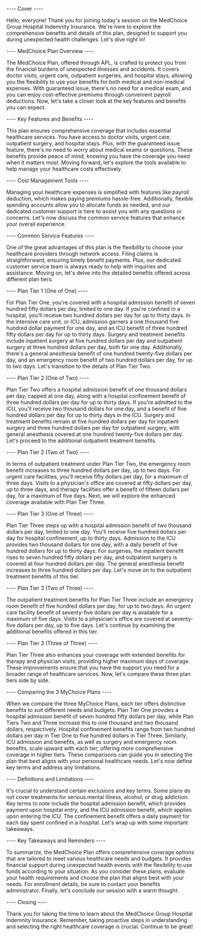 ---- Cover ----

Hello, everyone! Thank you for joining today's session on the MedChoice Group Hospital Indemnity Insurance. We're here to explore the comprehensive benefits and details of this plan, designed to support you during unexpected health challenges. Let's dive right in!

---- MedChoice Plan Overview ----

The MedChoice Plan, offered through APL, is crafted to protect you from the financial burdens of unexpected illnesses and accidents. It covers doctor visits, urgent care, outpatient surgeries, and hospital stays, allowing you the flexibility to use your benefits for both medical and non-medical expenses. With guaranteed issue, there's no need for a medical exam, and you can enjoy cost-effective premiums through convenient payroll deductions. Now, let's take a closer look at the key features and benefits you can expect.

---- Key Features and Benefits ----

This plan ensures comprehensive coverage that includes essential healthcare services. You have access to doctor visits, urgent care, outpatient surgery, and hospital stays. Plus, with the guaranteed issue feature, there's no need to worry about medical exams or questions. These benefits provide peace of mind, knowing you have the coverage you need when it matters most. Moving forward, let's explore the tools available to help manage your healthcare costs effectively.

---- Cost Management Tools ----

Managing your healthcare expenses is simplified with features like payroll deduction, which makes paying premiums hassle-free. Additionally, flexible spending accounts allow you to allocate funds as needed, and our dedicated customer support is here to assist you with any questions or concerns. Let's now discuss the common service features that enhance your overall experience.

---- Common Service Features ----

One of the great advantages of this plan is the flexibility to choose your healthcare providers through network access. Filing claims is straightforward, ensuring timely benefit payments. Plus, our dedicated customer service team is always ready to help with inquiries and assistance. Moving on, let's delve into the detailed benefits offered across different plan tiers.

---- Plan Tier 1 (One of One) ----

For Plan Tier One, you're covered with a hospital admission benefit of seven hundred fifty dollars per day, limited to one day. If you're confined in a hospital, you'll receive two hundred dollars per day for up to thirty days. In the intensive care unit, or ICU, admission garners a one thousand five hundred dollar payment for one day, and an ICU benefit of three hundred fifty dollars per day for up to thirty days. Surgery and treatment benefits include inpatient surgery at five hundred dollars per day and outpatient surgery at three hundred dollars per day, both for one day. Additionally, there's a general anesthesia benefit of one hundred twenty-five dollars per day, and an emergency room benefit of two hundred dollars per day, for up to two days. Let's transition to the details of Plan Tier Two.

---- Plan Tier 2 (One of Two) ----

Plan Tier Two offers a hospital admission benefit of one thousand dollars per day, capped at one day, along with a hospital confinement benefit of three hundred dollars per day for up to thirty days. If you're admitted to the ICU, you'll receive two thousand dollars for one day, and a benefit of five hundred dollars per day for up to thirty days in the ICU. Surgery and treatment benefits remain at five hundred dollars per day for inpatient surgery and three hundred dollars per day for outpatient surgery, with general anesthesia covered at one hundred twenty-five dollars per day. Let's proceed to the additional outpatient treatment benefits.

---- Plan Tier 2 (Two of Two) ----

In terms of outpatient treatment under Plan Tier Two, the emergency room benefit increases to three hundred dollars per day, up to two days. For urgent care facilities, you'll receive fifty dollars per day, for a maximum of three days. Visits to a physician's office are covered at fifty dollars per day, up to three days, and therapy facilities offer a benefit of fifteen dollars per day, for a maximum of five days. Next, we will explore the enhanced coverage available with Plan Tier Three.

---- Plan Tier 3 (One of Three) ----

Plan Tier Three steps up with a hospital admission benefit of two thousand dollars per day, limited to one day. You'll receive five hundred dollars per day for hospital confinement, up to thirty days. Admission to the ICU provides two thousand dollars for one day, with a daily benefit of five hundred dollars for up to thirty days. For surgeries, the inpatient benefit rises to seven hundred fifty dollars per day, and outpatient surgery is covered at four hundred dollars per day. The general anesthesia benefit increases to three hundred dollars per day. Let's move on to the outpatient treatment benefits of this tier.

---- Plan Tier 3 (Two of Three) ----

The outpatient treatment benefits for Plan Tier Three include an emergency room benefit of five hundred dollars per day, for up to two days. An urgent care facility benefit of seventy-five dollars per day is available for a maximum of five days. Visits to a physician's office are covered at seventy-five dollars per day, up to five days. Let's continue by examining the additional benefits offered in this tier.

---- Plan Tier 3 (Three of Three) ----

Plan Tier Three also enhances your coverage with extended benefits for therapy and physician visits, providing higher maximum days of coverage. These improvements ensure that you have the support you need for a broader range of healthcare services. Now, let's compare these three plan tiers side by side.

---- Comparing the 3 MyChoice Plans ----

When we compare the three MyChoice Plans, each tier offers distinctive benefits to suit different needs and budgets. Plan Tier One provides a hospital admission benefit of seven hundred fifty dollars per day, while Plan Tiers Two and Three increase this to one thousand and two thousand dollars, respectively. Hospital confinement benefits range from two hundred dollars per day in Tier One to five hundred dollars in Tier Three. Similarly, ICU admission and benefits, as well as surgery and emergency room benefits, scale upward with each tier, offering more comprehensive coverage in higher tiers. These comparisons can guide you in selecting the plan that best aligns with your personal healthcare needs. Let's now define key terms and address any limitations.

---- Definitions and Limitations ----

It's crucial to understand certain exclusions and key terms. Some plans do not cover treatments for serious mental illness, alcohol, or drug addiction. Key terms to note include the hospital admission benefit, which provides payment upon hospital entry, and the ICU admission benefit, which applies upon entering the ICU. The confinement benefit offers a daily payment for each day spent confined in a hospital. Let's wrap up with some important takeaways.

---- Key Takeaways and Reminders ----

To summarize, the MedChoice Plan offers comprehensive coverage options that are tailored to meet various healthcare needs and budgets. It provides financial support during unexpected health events with the flexibility to use funds according to your situation. As you consider these plans, evaluate your health requirements and choose the plan that aligns best with your needs. For enrollment details, be sure to contact your benefits administrator. Finally, let's conclude our session with a warm thought.

---- Closing ----

Thank you for taking the time to learn about the MedChoice Group Hospital Indemnity Insurance. Remember, taking proactive steps in understanding and selecting the right healthcare coverage is crucial. Continue to be great!